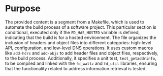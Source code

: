 # Purpose
The provided content is a segment from a Makefile, which is used to automate the build process of a software project. This particular section is conditional, executed only if the `FD_HAS_HOSTED` variable is defined, indicating that the build is for a hosted environment. The file organizes the inclusion of headers and object files into different categories: high-level API, configuration, and low-level DNS operations. It uses custom macros like `add-hdrs` and `add-objs` to add header files and object files, respectively, to the build process. Additionally, it specifies a unit test, `test_getaddrinfo`, to be compiled and linked with the `fd_waltz` and `fd_util` libraries, ensuring that the functionality related to address information retrieval is tested.
